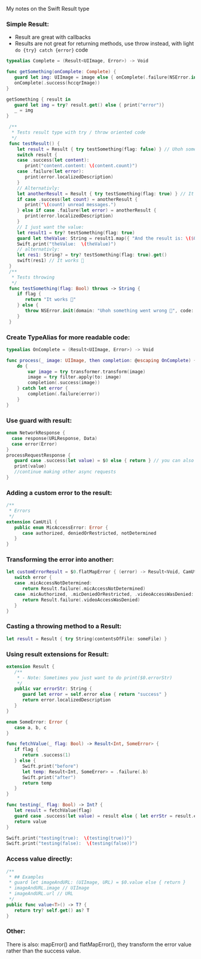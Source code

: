 My notes on the Swift Result type<!--more-->

### Simple Result:
- Result are great with callbacks
- Results are not great for returning methods, use throw instead, with light `do {try} catch {error}` code

```swift
typealias Complete = (Result<UIImage, Error>) -> Void

func getSomething(onComplete: Complete) {
   guard let img: UIImage = image else { onComplete(.failure(NSError.init(domain: "err", code: 0))); return }
   onComplete(.success(hccqrImage))
}

getSomething { result in
   guard let img = try? result.get() else { print("error")}
   _ = img
}
```

```swift
 /**
  * Tests result type with try / throw oriented code
  */
 func testResult() {
    let result = Result { try testSomething(flag: false) } // Uhoh something went wrong
    switch result {
    case .success(let content):
       print("content.content: \(content.count)")
    case .failure(let error):
       print(error.localizedDescription)
    }
    // Alternativly:
    let anotherResult = Result { try testSomething(flag: true) } // It works 🎉
    if case .success(let count) = anotherResult {
       print("\(count) unread messages.")
    } else if case .failure(let error) = anotherResult {
       print(error.localizedDescription)
    }
    // I just want the value:
    let result1 = try? testSomething(flag: true)
    guard let theValue: String = result1.map({ "And the result is: \($0)" }) else { Swift.print("err"); return }
    Swift.print("theValue:  \(theValue)")
    // alternativly:
    let res1: String? = try? testSomething(flag: true).get()
    swift(res1) // It works 🎉
 }
 /**
  * Tests throwing
  */
 func testSomething(flag: Bool) throws -> String {
    if flag {
       return "It works 🎉"
    } else {
       throw NSError.init(domain: "Uhoh something went wrong 🚫", code: 0)
    }
 }
```

### Create TypeAlias for more readable code:

```swift
typealias OnComplete = (Result<UIImage, Error>) -> Void

func process(_ image: UIImage, then completion: @escaping OnComplete) {
    do {
        var image = try transformer.transform(image)
        image = try filter.apply(to: image)
        completion(.success(image))
    } catch let error {
        completion(.failure(error))
    }
}
```

### Use guard with result:

```swift
enum NetworkResponse {
  case response(URLResponse, Data)
  case error(Error)
}
processRequestResponse {
   guard case .success(let value) = $0 else { return } // you can also do the same for .failure
   print(value)
   //continue making other async requests
}
```

### Adding a custom error to the result:

```swift
/**
 * Errors
 */
extension CamUtil {
   public enum MicAccessError: Error {
      case authorized, deniedOrRestricted, notDetermined
   }
}
```

### Transforming the error into another:

```swift
let customErrorResult = $0.flatMapError { (error) -> Result<Void, CamUtil.MicAndVideoAccessError> in
   switch error {
   case .micAccessNotDetermined:
      return Result.failure(.micAccessNotDetermined)
   case .micAuthorized, .micDeniedOrRestricted, .videoAccessWasDenied:
      return Result.failure(.videoAccessWasDenied)
   }
}
```


### Casting a throwing method to a Result:
```swift
let result = Result { try String(contentsOfFile: someFile) }
```


### Using result extensions for Result:
```swift
extension Result {
   /**
    * - Note: Sometimes you just want to do print($0.errorStr)
    */
   public var errorStr: String {
      guard let error = self.error else { return "success" }
      return error.localizedDescription
   }
}

enum SomeError: Error {
   case a, b, c
}

func fetchValue(_ flag: Bool) -> Result<Int, SomeError> {
   if flag {
      return .success(1)
   } else {
      Swift.print("before")
      let temp: Result<Int, SomeError> = .failure(.b)
      Swift.print("after")
      return temp
   }
}

func testing(_ flag: Bool) -> Int? {
   let result = fetchValue(flag)
   guard case .success(let value) = result else { let errStr = result.error; Swift.print("errStr:  \(errStr)"); return nil }
   return value
}

Swift.print("testing(true):  \(testing(true))")
Swift.print("testing(false):  \(testing(false))")
```


### Access value directly:

```swift
/**
 * ## Examples
 * guard let imageAndURL: (UIImage, URL) = $0.value else { return }
 * imageAndURL.image // UIImage
 * imageAndURL.url // URL
 */
public func value<T>() -> T? {
   return try? self.get() as? T
}
```
### Other:

There is also: mapError() and flatMapError(), they transform the error value rather than the success value.
